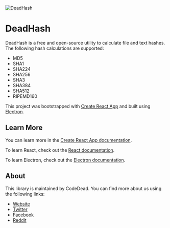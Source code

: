 ![DeadHash](https://codedead.com/wp-content/uploads/2020/01/deadhash-dark.png)

# DeadHash
DeadHash is a free and open-source utility to calculate file and text hashes. The following hash calculations are supported:
* MD5
* SHA1
* SHA224
* SHA256
* SHA3
* SHA384
* SHA512
* RIPEMD160

This project was bootstrapped with [Create React App](https://github.com/facebook/create-react-app) and built using [Electron](https://electronjs.org/).

## Learn More
You can learn more in the [Create React App documentation](https://facebook.github.io/create-react-app/docs/getting-started).

To learn React, check out the [React documentation](https://reactjs.org/).

To learn Electron, check out the [Electron documentation](https://electronjs.org/).

## About
This library is maintained by CodeDead. You can find more about us using the following links:
* [Website](https://codedead.com)
* [Twitter](https://twitter.com/C0DEDEAD)
* [Facebook](https://facebook.com/deadlinecodedead)
* [Reddit](https://reddit.com/r/CodeDead/)
